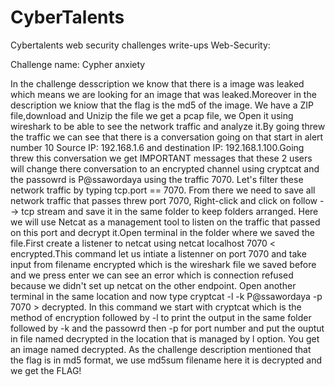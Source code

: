 # CyberTalents

Cybertalents web security challenges write-ups
Web-Security:

Challenge name: Cypher anxiety

In the challenge desscription we know that there is a image was leaked which means we are looking for an image that was leaked.Moreover in the description we kniow that the flag is the md5 of the image. We have a ZIP file,download and Unizip the file we get a pcap file, we Open it using wireshark to be able to see the network traffic and analyze it.By going threw the traffic we can see that there is a conversation going on that start in alert number 10 Source IP: 192.168.1.6 and destination IP: 192.168.1.100.Going threw this conversation we get IMPORTANT messages that these 2 users will change there conversation to an encrypted channel using cryptcat and the passowrd is P@ssawordaya using the traffic 7070.
Let's filter these network traffic by typing tcp.port == 7070. From there we need to save all network traffic that passes threw port 7070, Right-click and click on follow --> tcp stream and save it in the same folder to keep folders arranged. Here we will use Netcat as a management tool to listen on the traffic that passed on this port and decrypt it.Open terminal in the folder where we saved the file.First create a listener to netcat using netcat localhost 7070 < encrypted.This command let us intiate a listenner on port 7070 and take input from filename encrypted which is the wireshark file we saved before and we press enter we can see an error which is connection refused because we didn't set up netcat on the other endpoint. Open another terminal in the same location and now type
cryptcat -l -k P@ssawordaya -p 7070 > decrypted.
In this command we start with cryptcat which is the method of encryption followed by -l to print the output in the same folder followed by -k and the passowrd then -p for port number and put the ouptut in file named decrypted in the location that is managed by l option. You get an image named decrypted. As the challenge description mentioned that the flag is in md5 format, we use md5sum filename here it is decrypted and we get the FLAG!
